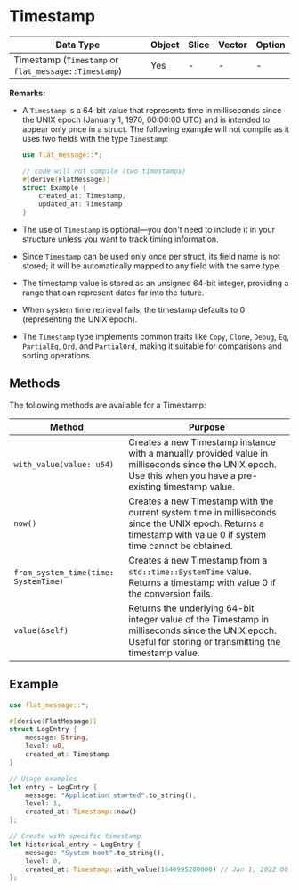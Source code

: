 # Timestamp

| Data Type                                            | Object | Slice | Vector | Option |
| ---------------------------------------------------- | ------ | ----- | ------ | ------ |
| Timestamp (`Timestamp` or `flat_message::Timestamp`) | Yes    | -     | -      | -      |


**Remarks:**
- A `Timestamp` is a 64-bit value that represents time in milliseconds since the UNIX epoch (January 1, 1970, 00:00:00 UTC) and is intended to appear only once in a struct. The following example will not compile as it uses two fields with the type `Timestamp`:

    ```rust
    use flat_message::*;

    // code will not compile (two timestamps)
    #[derive(FlatMessage)]
    struct Example {
        created_at: Timestamp,
        updated_at: Timestamp
    }
    ```
- The use of `Timestamp` is optional—you don't need to include it in your structure unless you want to track timing information.
- Since `Timestamp` can be used only once per struct, its field name is not stored; it will be automatically mapped to any field with the same type.
- The timestamp value is stored as an unsigned 64-bit integer, providing a range that can represent dates far into the future.
- When system time retrieval fails, the timestamp defaults to 0 (representing the UNIX epoch).
- The `Timestamp` type implements common traits like `Copy`, `Clone`, `Debug`, `Eq`, `PartialEq`, `Ord`, and `PartialOrd`, making it suitable for comparisons and sorting operations.

## Methods

The following methods are available for a Timestamp:

| Method                               | Purpose                                                                                                                                                        |
| ------------------------------------ | -------------------------------------------------------------------------------------------------------------------------------------------------------------- |
| `with_value(value: u64)`             | Creates a new Timestamp instance with a manually provided value in milliseconds since the UNIX epoch. Use this when you have a pre-existing timestamp value.   |
| `now()`                              | Creates a new Timestamp with the current system time in milliseconds since the UNIX epoch. Returns a timestamp with value 0 if system time cannot be obtained. |
| `from_system_time(time: SystemTime)` | Creates a new Timestamp from a `std::time::SystemTime` value. Returns a timestamp with value 0 if the conversion fails.                                        |
| `value(&self)`                       | Returns the underlying 64-bit integer value of the Timestamp in milliseconds since the UNIX epoch. Useful for storing or transmitting the timestamp value.     |

## Example

```rust
use flat_message::*;

#[derive(FlatMessage)]
struct LogEntry {
    message: String,
    level: u8,
    created_at: Timestamp
}

// Usage examples
let entry = LogEntry {
    message: "Application started".to_string(),
    level: 1,
    created_at: Timestamp::now()
};

// Create with specific timestamp
let historical_entry = LogEntry {
    message: "System boot".to_string(),
    level: 0,
    created_at: Timestamp::with_value(1640995200000) // Jan 1, 2022 00:00:00 UTC
};
```

